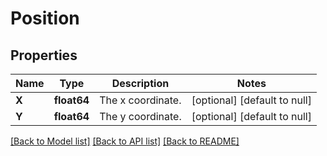 # Position

## Properties
Name | Type | Description | Notes
------------ | ------------- | ------------- | -------------
**X** | **float64** | The x coordinate. | [optional] [default to null]
**Y** | **float64** | The y coordinate. | [optional] [default to null]

[[Back to Model list]](../pkg/nifi/README.md#documentation-for-models) [[Back to API list]](../pkg/nifi/README.md#documentation-for-api-endpoints) [[Back to README]](../pkg/nifi/README.md)


